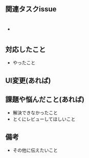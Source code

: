 ## 関連タスクissue

<!-- issue の番号を入れて下さい(例：#3) -->

* #

## 対応したこと

* やったこと

## UI変更(あれば)

<!-- ここにFinderなどから画像をドラック&ドロップするとアップロードできます -->
<!-- <img src="画像URL" width="300" /> を使うとサイズがちょうど良くなります-->

## 課題や悩んだこと(あれば)

* 解決できなかったこと
* とくにレビューしてほしいこと

## 備考

* その他に伝えたいこと
